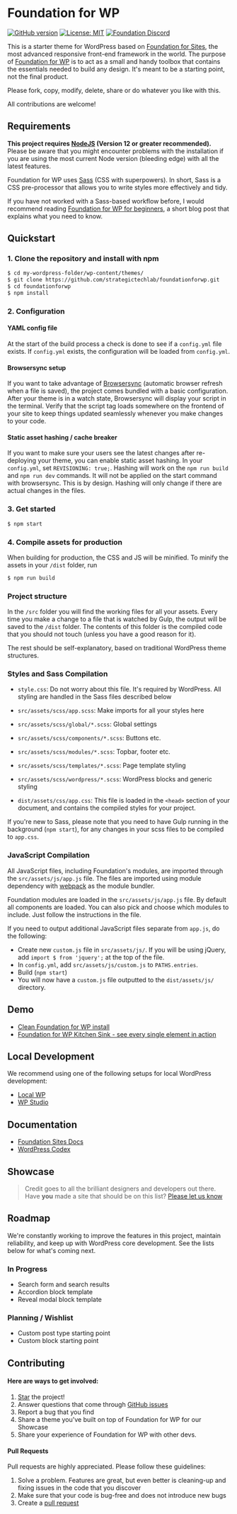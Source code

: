 # Foundation for WP

[![GitHub version](https://img.shields.io/badge/version-1.0-1779ba)](https://github.com/strategictechlab/foundationforwp/releases)
[![License: MIT](https://img.shields.io/badge/License-MIT-yellow.svg)](https://opensource.org/licenses/MIT)
[![Foundation Discord](https://img.shields.io/badge/Foundation_Discord-Join_Chat-5865f2)](https://static.foundationcss.com/discord)

This is a starter theme for WordPress based on [Foundation for Sites](https://get.foundation/sites/docs/), the most advanced responsive front-end framework in the world. The purpose of [Foundation for WP](https://foundationforwp.com) is to act as a small and handy toolbox that contains the essentials needed to build any design. It's meant to be a starting point, not the final product.

Please fork, copy, modify, delete, share or do whatever you like with this.

All contributions are welcome!

## Requirements

**This project requires [NodeJS](https://nodejs.org/en/) (Version 12 or greater recommended).** Please be aware that you might encounter problems with the installation if you are using the most current Node version (bleeding edge) with all the latest features.

Foundation for WP uses [Sass](http://Sass-lang.com/) (CSS with superpowers). In short, Sass is a CSS pre-processor that allows you to write styles more effectively and tidy.

If you have not worked with a Sass-based workflow before, I would recommend reading [Foundation for WP for beginners](https://foundationforwp.com/posts/getting-started/), a short blog post that explains what you need to know.

## Quickstart

### 1. Clone the repository and install with npm

```bash
$ cd my-wordpress-folder/wp-content/themes/
$ git clone https://github.com/strategictechlab/foundationforwp.git
$ cd foundationforwp
$ npm install
```

### 2. Configuration

#### YAML config file

At the start of the build process a check is done to see if a `config.yml` file exists. If `config.yml` exists, the configuration will be loaded from `config.yml`.

#### Browsersync setup

If you want to take advantage of [Browsersync](https://www.browsersync.io/) (automatic browser refresh when a file is saved), the project comes bundled with a basic configuration. After your theme is in a watch state, Browsersync will display your script in the terminal. Verify that the script tag loads somewhere on the frontend of your site to keep things updated seamlessly whenever you make changes to your code.

#### Static asset hashing / cache breaker

If you want to make sure your users see the latest changes after re-deploying your theme, you can enable static asset hashing. In your `config.yml`, set `REVISIONING: true;`. Hashing will work on the `npm run build` and `npm run dev` commands. It will not be applied on the start command with browsersync. This is by design. Hashing will only change if there are actual changes in the files.

### 3. Get started

```bash
$ npm start
```

### 4. Compile assets for production

When building for production, the CSS and JS will be minified. To minify the assets in your `/dist` folder, run

```bash
$ npm run build
```

### Project structure

In the `/src` folder you will find the working files for all your assets. Every time you make a change to a file that is watched by Gulp, the output will be saved to the `/dist` folder. The contents of this folder is the compiled code that you should not touch (unless you have a good reason for it).

The rest should be self-explanatory, based on traditional WordPress theme structures.

### Styles and Sass Compilation

- `style.css`: Do not worry about this file. It's required by WordPress. All styling are handled in the Sass files described below

- `src/assets/scss/app.scss`: Make imports for all your styles here
- `src/assets/scss/global/*.scss`: Global settings
- `src/assets/scss/components/*.scss`: Buttons etc.
- `src/assets/scss/modules/*.scss`: Topbar, footer etc.
- `src/assets/scss/templates/*.scss`: Page template styling
- `src/assets/scss/wordpress/*.scss`: WordPress blocks and generic styling

- `dist/assets/css/app.css`: This file is loaded in the `<head>` section of your document, and contains the compiled styles for your project.

If you're new to Sass, please note that you need to have Gulp running in the background (`npm start`), for any changes in your scss files to be compiled to `app.css`.

### JavaScript Compilation

All JavaScript files, including Foundation's modules, are imported through the `src/assets/js/app.js` file. The files are imported using module dependency with [webpack](https://webpack.js.org/) as the module bundler.

Foundation modules are loaded in the `src/assets/js/app.js` file. By default all components are loaded. You can also pick and choose which modules to include. Just follow the instructions in the file.

If you need to output additional JavaScript files separate from `app.js`, do the following:

- Create new `custom.js` file in `src/assets/js/`. If you will be using jQuery, add `import $ from 'jquery';` at the top of the file.
- In `config.yml`, add `src/assets/js/custom.js` to `PATHS.entries`.
- Build (`npm start`)
- You will now have a `custom.js` file outputted to the `dist/assets/js/` directory.

## Demo

- [Clean Foundation for WP install](http://foundationforwp.com/)
- [Foundation for WP Kitchen Sink - see every single element in action](http://foundationforwp.com/kitchen-sink/)

## Local Development

We recommend using one of the following setups for local WordPress development:

- [Local WP](https://localwp.com/)
- [WP Studio](https://developer.wordpress.com/studio/)

## Documentation

- [Foundation Sites Docs](https://get.foundation/sites/docs/)
- [WordPress Codex](http://codex.wordpress.org/)

## Showcase

> Credit goes to all the brilliant designers and developers out there. Have **you** made a site that should be on this list? [Please let us know](https://foundationforwp.com/showcase)

## Roadmap
We're constantly working to improve the features in this project, maintain reliability, and keep up with WordPress core development. See the lists below for what's coming next.

### In Progress
- Search form and search results
- Accordion block template
- Reveal modal block template

### Planning / Wishlist
- Custom post type starting point
- Custom block starting point

## Contributing

#### Here are ways to get involved:

1. [Star](https://github.com/strategictechlab/foundationforwp/stargazers) the project!
2. Answer questions that come through [GitHub issues](https://github.com/strategictechlab/foundationforwp/issues)
3. Report a bug that you find
4. Share a theme you've built on top of Foundation for WP for our Showcase
5. Share your experience of Foundation for WP with other devs.

#### Pull Requests

Pull requests are highly appreciated. Please follow these guidelines:

1. Solve a problem. Features are great, but even better is cleaning-up and fixing issues in the code that you discover
2. Make sure that your code is bug-free and does not introduce new bugs
3. Create a [pull request](https://help.github.com/articles/creating-a-pull-request)
